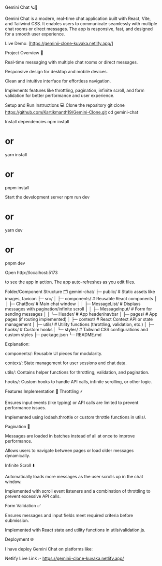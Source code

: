 Gemini Chat 🪐💬

Gemini Chat is a modern, real-time chat application built with React, Vite, and Tailwind CSS. It enables users to communicate seamlessly with multiple chat rooms or direct messages. The app is responsive, fast, and designed for a smooth user experience.

Live Demo: [https://geminii-clone-kuvaka.netlify.app/]

Project Overview 🌟

Real-time messaging with multiple chat rooms or direct messages.

Responsive design for desktop and mobile devices.

Clean and intuitive interface for effortless navigation.

Implements features like throttling, pagination, infinite scroll, and form validation for better performance and user experience.

Setup and Run Instructions 💻
Clone the repository
git clone https://github.com/Kartikmanth19/Gemini-Clone.git
cd gemini-chat

Install dependencies
npm install
# or
yarn install
# or
pnpm install

Start the development server
npm run dev
# or
yarn dev
# or
pnpm dev


Open http://localhost:5173


 to see the app in action. The app auto-refreshes as you edit files.

Folder/Component Structure 🗂️
gemini-chat/
├─ public/                 # Static assets like images, favicon
├─ src/
│  ├─ components/          # Reusable React components
│  │  ├─ ChatBox/          # Main chat window
│  │  ├─ MessageList/      # Displays messages with pagination/infinite scroll
│  │  ├─ MessageInput/     # Form for sending messages
│  │  └─ Header/           # App header/navbar
│  ├─ pages/               # App pages (if routing implemented)
│  ├─ context/             # React Context API or state management
│  ├─ utils/               # Utility functions (throttling, validation, etc.)
│  ├─ hooks/               # Custom hooks
│  └─ styles/              # Tailwind CSS configurations and custom styles
├─ package.json
└─ README.md


Explanation:

components/: Reusable UI pieces for modularity.

context/: State management for user sessions and chat data.

utils/: Contains helper functions for throttling, validation, and pagination.

hooks/: Custom hooks to handle API calls, infinite scrolling, or other logic.

Features Implementation 🔧
Throttling ⚡

Ensures input events (like typing) or API calls are limited to prevent performance issues.

Implemented using lodash.throttle or custom throttle functions in utils/.

Pagination 📄

Messages are loaded in batches instead of all at once to improve performance.

Allows users to navigate between pages or load older messages dynamically.

Infinite Scroll ⬇️

Automatically loads more messages as the user scrolls up in the chat window.

Implemented with scroll event listeners and a combination of throttling to prevent excessive API calls.

Form Validation ✅

Ensures messages and input fields meet required criteria before submission.

Implemented with React state and utility functions in utils/validation.js.

Deployment 🌐

I have deploy Gemini Chat on platforms like:

Netlify Live Link :- https://geminii-clone-kuvaka.netlify.app/
